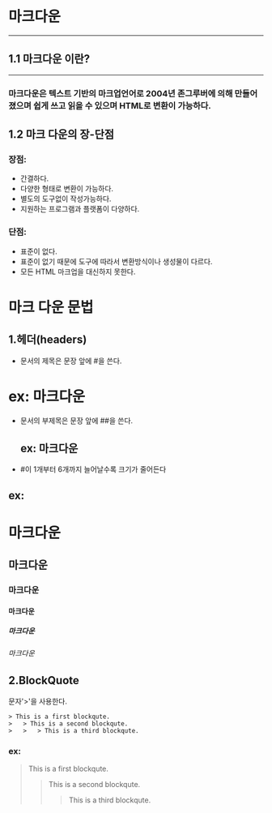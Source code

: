 # 마크다운
<hr/>

## 1.1 마크다운 이란?
<hr/>

### 마크다운은 텍스트 기반의 마크업언어로 2004년 존그루버에 의해 만들어졌으며 쉽게 쓰고 읽을 수 있으며 HTML로 변환이 가능하다.

## 1.2 마크 다운의 장-단점
 ### 장점: 
   + 간결하다.
   + 다양한 형태로 변환이 가능하다.
   + 별도의 도구없이 작성가능하다.
   + 지원하는 프로그램과 플랫폼이 다양하다.


### 단점:
+ 표준이 없다.
+ 표준이 없기 때문에 도구에 따라서 변환방식이나 생성물이 다르다.
+ 모든 HTML 마크업을 대신하지 못한다.

# 마크 다운 문법


## 1.헤더(headers)
+ 문서의 제목은 문장 앞에 #을 쓴다.


 # ex: 마크다운

  
+ 문서의 부제목은 문장 앞에 ##을 쓴다.


  ## ex: 마크다운


+  #이 1개부터 6개까지 늘어날수록 크기가 줄어든다
## ex:


# 마크다운


## 마크다운


### 마크다운 


#### 마크다운 


##### 마크다운


###### 마크다운


## 2.BlockQuote 



 문자'>'을 사용한다.
```
> This is a first blockqute.
>	> This is a second blockqute.
>	>	> This is a third blockqute.
```
### ex:

> This is a first blockqute.
>> This is a second blockqute.
>>> This is a third blockqute.


